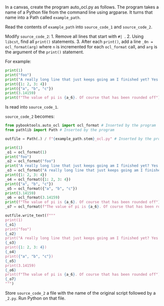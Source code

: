 In a canvas, create the program auto_ocl.py as follows.
The program takes a name of a Python file from the command line using argparse.
It turns that name into a Path called `example_path`.

Read the contents of `example_path` into `source_code_1` and `source_code_2`.

Modify `source_code_2`:
    1. Remove all lines that start with `#| `.
    2. Using `libcst`, find all `print()` statements.
    3. After each `print()`, add a line
        `_0n = ocl_format(arg)`
       where `n` is incremented for each `ocl_format` call, and `arg` is the argument of the `print()` statement.

For example:

```python
print(1)
print("foo")
print("A really long line that just keeps going am I finished yet? Yes!")
print({1: 2, 3: 4})
print({"a", "b", "c"})
print(3.14159)
print(f"The value of pi is {a_6}. Of course that has been rounded off")
```

Is read into `source_code_1`.

`source_code_2` becomes:

```python
from pybooktools.auto_ocl import ocl_format # Inserted by the program
from pathlib import Path # Inserted by the program

outfile = Path(.) / f"{example_path.stem}_ocl.py" # Inserted by the program

print(1)
_o1 = ocl_format(1)
print("foo")
_o2 = ocl_format("foo")
print("A really long line that just keeps going am I finished yet? Yes!")
_o3 = ocl_format("A really long line that just keeps going am I finished yet? Yes!")
print({1: 2, 3: 4})
_o4 = ocl_format({1: 2, 3: 4})
print({"a", "b", "c"})
_o5 = ocl_format({"a", "b", "c"})
print(3.14159)
_o6 = ocl_format(3.14159)
print(f"The value of pi is {a_6}. Of course that has been rounded off")
_o7 = ocl_format(f"The value of pi is {a_6}. Of course that has been rounded off")

outfile.write_text(f"""
print(1)
{_o1}
print("foo")
{_o2}
print("A really long line that just keeps going am I finished yet? Yes!")
{_o3}
print({1: 2, 3: 4})
{_o4}
print({"a", "b", "c"})
{_o5}
print(3.14159)
{_o6}
print(f"The value of pi is {a_6}. Of course that has been rounded off")
{_o7}
""")
```

Store `source_code_2` a file with the name of the original script followed by a `_2.py`.
Run Python on that file.
